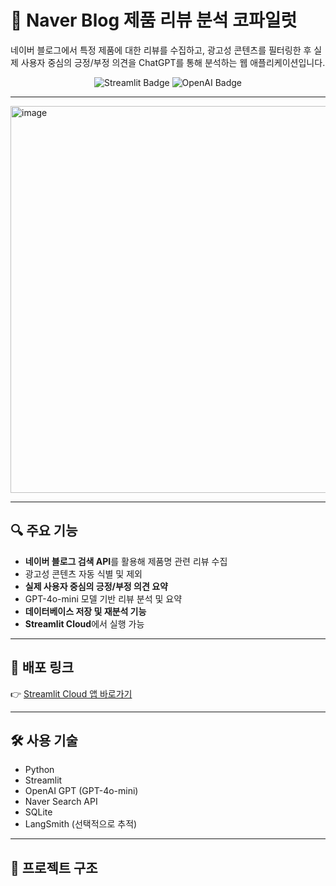 # 📍 Naver Blog 제품 리뷰 분석 코파일럿

네이버 블로그에서 특정 제품에 대한 리뷰를 수집하고, 광고성 콘텐츠를 필터링한 후 실제 사용자 중심의 긍정/부정 의견을 ChatGPT를 통해 분석하는 웹 애플리케이션입니다.

<p align="center">
  <img src="https://img.shields.io/badge/Built%20with-Streamlit-orange?style=flat&logo=streamlit" alt="Streamlit Badge"/>
  <img src="https://img.shields.io/badge/AI-OpenAI%20GPT-blue?logo=openai" alt="OpenAI Badge"/>
</p>

---

<img width="1169" height="619" alt="image" src="https://github.com/user-attachments/assets/12285e2a-bcde-4c7a-b9d8-bce536fd45c9" />

---


## 🔍 주요 기능

- **네이버 블로그 검색 API**를 활용해 제품명 관련 리뷰 수집
- 광고성 콘텐츠 자동 식별 및 제외
- **실제 사용자 중심의 긍정/부정 의견 요약**
- GPT-4o-mini 모델 기반 리뷰 분석 및 요약
- **데이터베이스 저장 및 재분석 기능**
- **Streamlit Cloud**에서 실행 가능

---

## 🚀 배포 링크

👉 [Streamlit Cloud 앱 바로가기](https://simiproject01.streamlit.app/) 

---

## 🛠️ 사용 기술

- Python
- Streamlit
- OpenAI GPT (GPT-4o-mini)
- Naver Search API
- SQLite
- LangSmith (선택적으로 추적)

---

## 📂 프로젝트 구조

